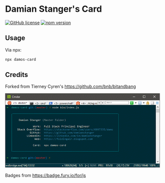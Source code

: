 # Damian Stanger's Card

[![GitHub license](https://img.shields.io/badge/license-MIT-blue.svg)](https://github.com/damianstanger/damos-card/blob/master/LICENSE) [![npm version](https://badge.fury.io/js/damos-card.svg)](https://badge.fury.io/js/damos-card)

## Usage

Via npx:

```bash
npx damos-card
```

## Credits

Forked from Tierney Cyren's https://github.com/bnb/bitandbang

![Card](https://raw.githubusercontent.com/DamianStanger/damos-card/master/card.gif)

Badges from <https://badge.fury.io/for/js>
